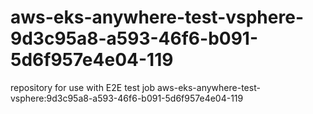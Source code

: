# aws-eks-anywhere-test-vsphere-9d3c95a8-a593-46f6-b091-5d6f957e4e04-119
repository for use with E2E test job aws-eks-anywhere-test-vsphere:9d3c95a8-a593-46f6-b091-5d6f957e4e04-119
